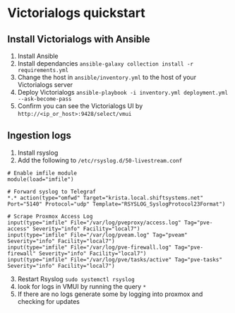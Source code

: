 # Victorialogs quickstart

## Install Victorialogs with Ansible
1. Install Ansible
2. Install dependancies `ansible-galaxy collection install -r requirements.yml`
3. Change the host in `ansible/inventory.yml` to the host of your Victorialogs server
4. Deploy Victorialogs `ansible-playbook -i inventory.yml deployment.yml --ask-become-pass`
5. Confirm you can see the Victorialogs UI  by `http://<ip_or_host>:9428/select/vmui`


## Ingestion logs
1. Install rsyslog
2. Add the following to `/etc/rsyslog.d/50-livestream.conf`
```
# Enable imfile module
module(load="imfile")

# Forward syslog to Telegraf
*.* action(type="omfwd" Target="krista.local.shiftsystems.net" Port="5140" Protocol="udp" Template="RSYSLOG_SyslogProtocol23Format")

# Scrape Proxmox Access Log
input(type="imfile" File="/var/log/pveproxy/access.log" Tag="pve-access" Severity="info" Facility="local7")
input(type="imfile" File="/var/log/pveam.log" Tag="pveam" Severity="info" Facility="local7")
input(type="imfile" File="/var/log/pve-firewall.log" Tag="pve-firewall" Severity="info" Facility="local7")
input(type="imfile" File="/var/log/pve/tasks/active" Tag="pve-tasks" Severity="info" Facility="local7")
```
3. Restart Rsyslog `sudo systemctl rsyslog`
4. look for logs in VMUI by running the query `*`
5. If there are no logs generate some by logging into proxmox and checking for updates
